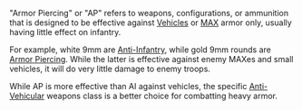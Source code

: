 "Armor Piercing" or "AP" refers to weapons, configurations, or ammunition that
is designed to be effective against [Vehicles](category:_Vehicles.md) or
[MAX](../items/Mechanized_Assault_Exo-Suit.md) armor only, usually having little
effect on infantry.

For example, white 9mm are [Anti-Infantry](Anti-Infantry.md), while gold 9mm
rounds are [Armor Piercing](Armor_Piercing.md). While the latter is effective
against enemy MAXes and small vehicles, it will do very little damage to enemy
troops.

While AP is more effective than AI against vehicles, the specific
[Anti-Vehicular](../certifications/Anti-Vehicular.md) weapons class is a better
choice for combatting heavy armor.

<!--[category:Terminology](category:Terminology.md)-->
